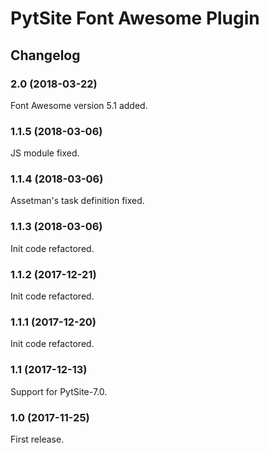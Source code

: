 # PytSite Font Awesome Plugin


## Changelog


### 2.0 (2018-03-22)

Font Awesome version 5.1 added.


### 1.1.5 (2018-03-06)

JS module fixed.


### 1.1.4 (2018-03-06)

Assetman's task definition fixed.


### 1.1.3 (2018-03-06)

Init code refactored.


### 1.1.2 (2017-12-21)

Init code refactored.


### 1.1.1 (2017-12-20)

Init code refactored.


### 1.1 (2017-12-13)

Support for PytSite-7.0.


### 1.0 (2017-11-25)

First release.
